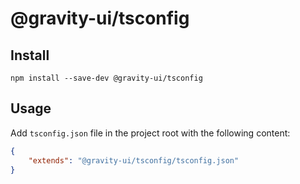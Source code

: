 # @gravity-ui/tsconfig

## Install
```
npm install --save-dev @gravity-ui/tsconfig
```

## Usage
Add `tsconfig.json` file in the project root with the following content: 

```json
{
    "extends": "@gravity-ui/tsconfig/tsconfig.json"
}
```
